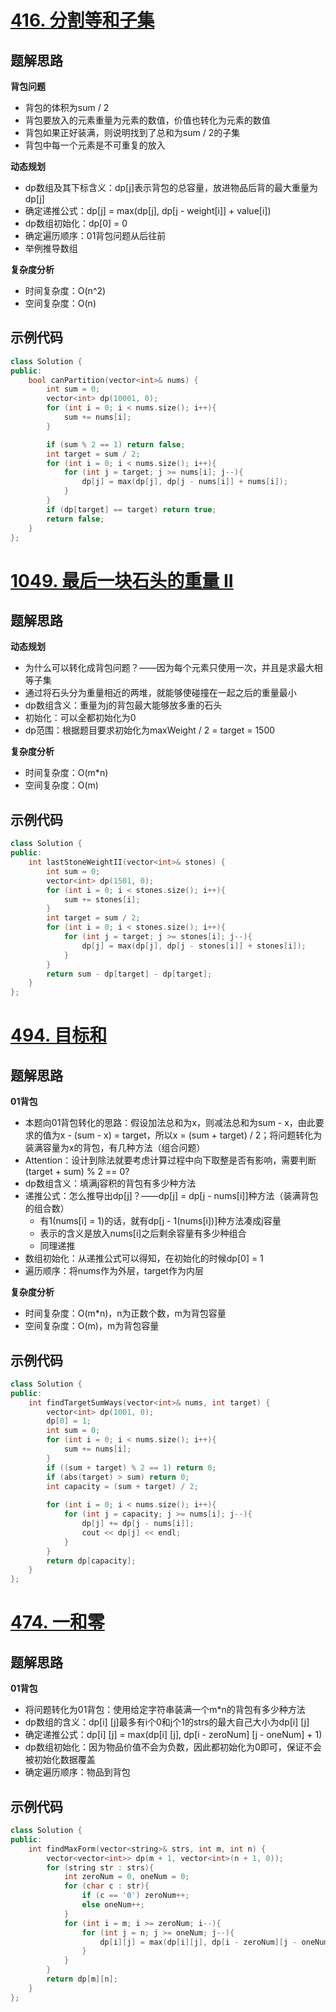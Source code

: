 # [416. 分割等和子集 ](https://leetcode.cn/problems/partition-equal-subset-sum/)

## 题解思路

**背包问题**

- 背包的体积为sum / 2
- 背包要放入的元素重量为元素的数值，价值也转化为元素的数值
- 背包如果正好装满，则说明找到了总和为sum / 2的子集
- 背包中每一个元素是不可重复的放入

**动态规划**

- dp数组及其下标含义：dp[j]表示背包的总容量，放进物品后背的最大重量为dp[j]
- 确定递推公式：dp[j] = max(dp[j], dp[j - weight[i]] + value[i])
- dp数组初始化：dp[0] = 0
- 确定遍历顺序：01背包问题从后往前
- 举例推导数组

**复杂度分析**

- 时间复杂度：O(n^2)
- 空间复杂度：O(n)

## 示例代码

```C++
class Solution {
public:
    bool canPartition(vector<int>& nums) {
        int sum = 0;
        vector<int> dp(10001, 0);
        for (int i = 0; i < nums.size(); i++){
            sum += nums[i];
        }

        if (sum % 2 == 1) return false;
        int target = sum / 2;
        for (int i = 0; i < nums.size(); i++){
            for (int j = target; j >= nums[i]; j--){
                dp[j] = max(dp[j], dp[j - nums[i]] + nums[i]);
            }
        }
        if (dp[target] == target) return true;
        return false;
    }
};
```

# [1049. 最后一块石头的重量 II](https://leetcode.cn/problems/last-stone-weight-ii/description/)



## 题解思路

**动态规划**

- 为什么可以转化成背包问题？——因为每个元素只使用一次，并且是求最大相等子集
- 通过将石头分为重量相近的两堆，就能够使碰撞在一起之后的重量最小
- dp数组含义：重量为j的背包最大能够放多重的石头
- 初始化：可以全都初始化为0
- dp范围：根据题目要求初始化为maxWeight / 2 = target = 1500

**复杂度分析**

- 时间复杂度：O(m*n)
- 空间复杂度：O(m)

## 示例代码

```C++
class Solution {
public:
    int lastStoneWeightII(vector<int>& stones) {
        int sum = 0;
        vector<int> dp(1501, 0);
        for (int i = 0; i < stones.size(); i++){
            sum += stones[i];
        }
        int target = sum / 2;
        for (int i = 0; i < stones.size(); i++){
            for (int j = target; j >= stones[i]; j--){
                dp[j] = max(dp[j], dp[j - stones[i]] + stones[i]);
            }
        }
        return sum - dp[target] - dp[target];
    }
};
```

# [494. 目标和 ](https://leetcode.cn/problems/target-sum/)

## 题解思路

**01背包**

- 本题向01背包转化的思路：假设加法总和为x，则减法总和为sum - x，由此要求的值为x - (sum - x) = target，所以x = (sum + target) / 2；将问题转化为装满容量为x的背包，有几种方法（组合问题）
- Attention：设计到除法就要考虑计算过程中向下取整是否有影响，需要判断(target + sum) % 2 == 0?
- dp数组含义：填满j容积的背包有多少种方法
- 递推公式：怎么推导出dp[j]？——dp[j] = dp[j - nums[i]]种方法（装满背包的组合数）
  - 有1(nums[i] = 1)的话，就有dp[j - 1(nums[i])]种方法凑成j容量
  - 表示的含义是放入nums[i]之后剩余容量有多少种组合
  - 同理递推
- 数组初始化：从递推公式可以得知，在初始化的时候dp[0] = 1
- 遍历顺序：将nums作为外层，target作为内层

**复杂度分析**

- 时间复杂度：O(m*n)，n为正数个数，m为背包容量
- 空间复杂度：O(m)，m为背包容量

## 示例代码

```C++
class Solution {
public:
    int findTargetSumWays(vector<int>& nums, int target) {
        vector<int> dp(1001, 0);
        dp[0] = 1;
        int sum = 0;
        for (int i = 0; i < nums.size(); i++){
            sum += nums[i];
        }
        if ((sum + target) % 2 == 1) return 0;
        if (abs(target) > sum) return 0;
        int capacity = (sum + target) / 2;
        
        for (int i = 0; i < nums.size(); i++){
            for (int j = capacity; j >= nums[i]; j--){
                dp[j] += dp[j - nums[i]];
                cout << dp[j] << endl;
            }
        }
        return dp[capacity];
    }
};
```

# [474. 一和零 ](https://leetcode.cn/problems/ones-and-zeroes/)

## 题解思路

**01背包**

- 将问题转化为01背包：使用给定字符串装满一个m*n的背包有多少种方法
- dp数组的含义：dp[i] [j]最多有i个0和j个1的strs的最大自己大小为dp[i] [j]
- 确定递推公式：dp[i] [j] = max(dp[i] [j], dp[i - zeroNum] [j - oneNum] + 1)
- dp数组初始化：因为物品价值不会为负数，因此都初始化为0即可，保证不会被初始化数据覆盖
- 确定遍历顺序：物品到背包

## 示例代码

```C++
class Solution {
public:
    int findMaxForm(vector<string>& strs, int m, int n) {
        vector<vector<int>> dp(m + 1, vector<int>(n + 1, 0));
        for (string str : strs){
            int zeroNum = 0, oneNum = 0;
            for (char c : str){
                if (c == '0') zeroNum++;
                else oneNum++;
            }
            for (int i = m; i >= zeroNum; i--){
                for (int j = n; j >= oneNum; j--){
                    dp[i][j] = max(dp[i][j], dp[i - zeroNum][j - oneNum] + 1 );
                }
            }
        }
        return dp[m][n];
    }
};
```

